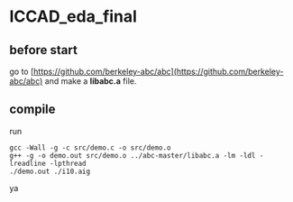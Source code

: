 # ICCAD_eda_final

## before start
go to [https://github.com/berkeley-abc/abc](https://github.com/berkeley-abc/abc) and make a **libabc.a** file.

## compile
run

    gcc -Wall -g -c src/demo.c -o src/demo.o
    g++ -g -o demo.out src/demo.o ../abc-master/libabc.a -lm -ldl -lreadline -lpthread
    ./demo.out ./i10.aig

ya